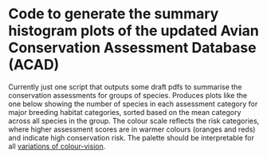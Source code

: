 # Code to generate the summary histogram plots of the updated Avian Conservation Assessment Database (ACAD)

Currently just one script that outputs some draft pdfs to summarise the conservation assessments for groups of species.
Produces plots like the one below showing the number of species in each assessment category for major breeding habitat categories, sorted based on the mean category across all species in the group. The colour scale reflects the risk categories, where higher assessment scores are in warmer colours (oranges and reds) and indicate high conservation risk. The palette should be interpretable for all [variations of colour-vision](https://colorbrewer2.org/#type=diverging&scheme=RdYlBu&n=11). 


